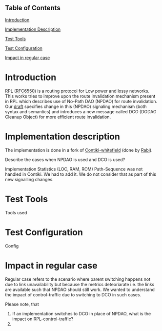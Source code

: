 ## Table of Contents
[Introduction](#introduction)

[Implementation Description](#implementation-description)

[Test Tools](#test-tools)

[Test Configuration](#test-configuration)

[Impact in regular case](#impact-in-regular-case)

# Introduction
RPL ([RFC6550](https://tools.ietf.org/html/rfc6550 "RPL")) is a routing protocol for Low power and lossy networks. This works tries to improve upon the route invalidation mechanism present in RPL which describes use of No-Path DAO (NPDAO) for route invalidation. Our [draft](https://tools.ietf.org/html/draft-ietf-roll-efficient-npdao-01) specifies change in this (NPDAO) signaling mechanism (both syntax and semantics) and introduces a new message called DCO (DODAG Cleanup Object) for more efficient route invalidation.

# Implementation description
The implementation is done in a fork of 
[Contiki-whitefield](https://github.com/whitefield-framework/contiki/tree/npdao "NPDAO Branch of contiki-whitefield") 
(done by [Rabi](https://github.com/rabinsahoo)).

Describe the cases when NPDAO is used and DCO is used?

Implementation Statistics (LOC, RAM, ROM)
Path-Sequence was not handled in Contiki. We had to add it. We do not consider that as part of this new signalling changes.

# Test Tools
Tools used

# Test Configuration
Config

# Impact in regular case
Regular case refers to the scenario where parent switching happens not due to link unavailability but because the metrics deteoriarate i.e. the links are available such that NPDAO should still work. We wanted to understand the impact of control-traffic due to switching to DCO in such cases.

Please note, that 

1. If an implementation switches to DCO in place of NPDAO, what is the impact on RPL-control-traffic?
2. 
